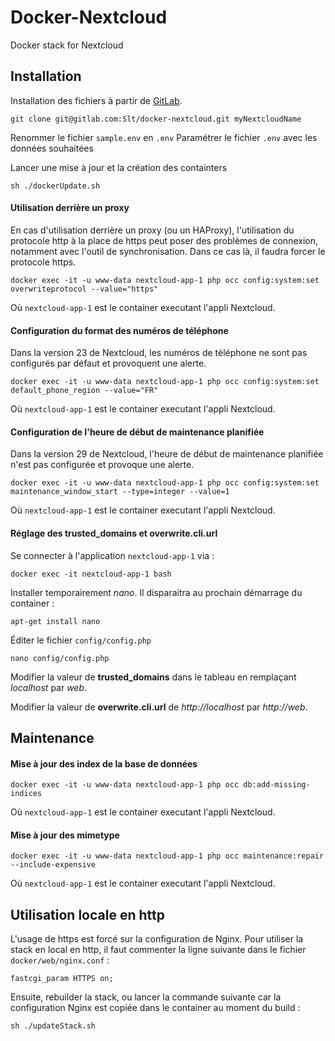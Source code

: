 # Docker-Nextcloud

Docker stack for Nextcloud

## Installation
Installation des fichiers à partir de [GitLab](https://gitlab.com/Slt/docker-nextcloud).

```
git clone git@gitlab.com:Slt/docker-nextcloud.git myNextcloudName
```

Renommer le fichier ``sample.env`` en ``.env``
Paramétrer le fichier ``.env`` avec les données souhaitées

Lancer une mise à jour et la création des containters

```
sh ./dockerUpdate.sh
```

#### Utilisation derrière un proxy

En cas d'utilisation derrière un proxy (ou un HAProxy), l'utilisation du protocole http à la place de https peut poser des problèmes de connexion, notamment avec l'outil de synchronisation. Dans ce cas là, il faudra forcer le protocole https.

```
docker exec -it -u www-data nextcloud-app-1 php occ config:system:set overwriteprotocol --value="https"
```

Où `nextcloud-app-1` est le container executant l'appli Nextcloud.

#### Configuration du format des numéros de téléphone

Dans la version 23 de Nextcloud, les numéros de téléphone ne sont pas configurés par défaut et provoquent une alerte.

```shell
docker exec -it -u www-data nextcloud-app-1 php occ config:system:set default_phone_region --value="FR"
```

Où `nextcloud-app-1` est le container executant l'appli Nextcloud.

#### Configuration de l'heure de début de maintenance planifiée

Dans la version 29 de Nextcloud, l'heure de début de maintenance planifiée n'est pas configurée et provoque une alerte.

```shell
docker exec -it -u www-data nextcloud-app-1 php occ config:system:set maintenance_window_start --type=integer --value=1
```

Où `nextcloud-app-1` est le container executant l'appli Nextcloud.

#### Réglage des trusted_domains et overwrite.cli.url

Se connecter à l'application  `nextcloud-app-1` via :

```shell
docker exec -it nextcloud-app-1 bash
```

Installer temporairement *nano*. Il disparaitra au prochain démarrage du container :

```shell
apt-get install nano
```

Éditer le fichier ``config/config.php``

```shell
nano config/config.php
```

Modifier la valeur de **trusted_domains** dans le tableau en remplaçant *localhost* par *web*.

Modifier la valeur de **overwrite.cli.url** de *http://localhost* par *http://web*.



## Maintenance

#### Mise à jour des index de la base de données

```shell
docker exec -it -u www-data nextcloud-app-1 php occ db:add-missing-indices
```

Où `nextcloud-app-1` est le container executant l'appli Nextcloud.

#### Mise à jour des mimetype

```shell
docker exec -it -u www-data nextcloud-app-1 php occ maintenance:repair --include-expensive
```

Où `nextcloud-app-1` est le container executant l'appli Nextcloud.

## Utilisation locale en http

L'usage de https est forcé sur la configuration de Nginx. 
Pour utiliser la stack en local en http, il faut commenter la ligne suivante dans le fichier ``docker/web/nginx.conf`` :

```shell
fastcgi_param HTTPS on;
```

Ensuite, rebuilder la stack, ou lancer la commande suivante car la configuration Nginx est copiée dans le container au moment du build :

```shell
sh ./updateStack.sh
```



